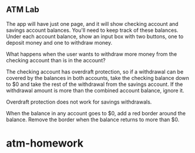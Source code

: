 ## ATM Lab

The app will have just one page, and it will show checking account and savings account balances. You'll need to keep track of these balances. Under each account balance, show an input box with two buttons, one to deposit money and one to withdraw money.

What happens when the user wants to withdraw more money from the checking account than is in the account? 

The checking account has overdraft protection, so if a withdrawal can be covered by the balances in both accounts, take the checking balance down to $0 and take the rest of the withdrawal from the savings account. If the withdrawal amount is more than the combined account balance, ignore it.

Overdraft protection does not work for savings withdrawals. 

When the balance in any account goes to $0, add a red border around the balance. Remove the border when the balance returns to more than $0.

# atm-homework
